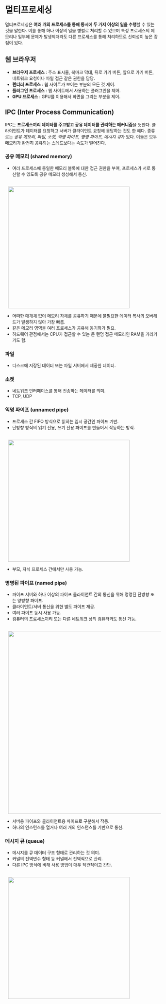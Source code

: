 # 멀티프로세싱

멀티프로세싱은 **여러 개의 프로세스를 통해 동시에 두 가지 이상의 일을 수행**할 수 있는 것을 말한다. 이를 통해 하나 이상의 일을 병렬로 처리할 수 있으며 특정 프로세스의 메모리나 일부에 문제가 발생되더라도 다른 프로세스를 통해 처리하므로 신뢰성이 높은 강점이 있다.

## 웹 브라우저
- **브라우저 프로세스** : 주소 표시줄, 북마크 막대, 뒤로 가기 버튼, 앞으로 가기 버튼, 네트워크 요청이나 파일 접근 같은 권한을 담당.
- **렌더러 프로세스** : 웹 사이트가 보이는 부분의 모든 것 제어.
- **플러그인 프로세스** : 웹 사이트에서 사용하는 플러그인을 제어.
- **GPU 프로세스** : GPU를 이용해서 화면을 그리는 부분을 제어.

## IPC (Inter Process Communication)

IPC는 **프로세스끼리 데이터를 주고받고 공유 데이터를 관리하는 메커니즘**을 뜻한다. 클라이언트가 데이터를 요청하고 서버가 클라이언트 요청에 응답하는 것도 한 예다. 종류로는 *공유 메모리, 파일, 소켓, 익명 파이프, 명명 파이프, 메시지 큐*가 있다. 이들은 모두 메모리가 완전히 공유되는 스레드보다는 속도가 떨어진다. 

### 공유 메모리 (shared memory)

- 여러 프로세스에 동일한 메모리 블록에 대한 접근 권한을 부여, 프로세스가 서로 통신할 수 있도록 공유 메모리 생성해서 통신.

<br>
<img src="https://upload.wikimedia.org/wikipedia/commons/thumb/f/f2/Shared_memory.svg/1200px-Shared_memory.svg.png" style="width:400px; padding-left:10px;">
<br>

- 어떠한 매개체 없이 메모리 자체를 공유하기 때문에 불필요한 데이터 복사의 오버헤드가 발생하지 않아 가장 빠름.
- 같은 메모리 영역을 여러 프로세스가 공유해 동기화가 필요.
- 하드웨어 관점에서는 CPU가 접근할 수 있는 큰 랜덤 접근 메모리인 RAM을 가리키기도 함.

### 파일
- 디스크에 저장된 데이터 또는 파일 서버에서 제공한 데이터.

### 소켓
- 네트워크 인터페이스를 통해 전송하는 데이터를 의미.
- TCP, UDP

### 익명 파이프 (unnamed pipe)
- 프로세스 간 FIFO 방식으로 읽히는 임시 공간인 파이프 기반.
- 단방향 방식의 읽기 전용, 쓰기 전용 파이프를 만들어서 작동하는 방식.

<br>
<img src="https://velog.velcdn.com/images/slr-09/post/0a2399a8-cb2a-49d3-887c-db58eea397a5/image.png" style="width:400px; padding-left:10px;">
<br>

- 부모, 자식 프로세스 간에서만 사용 가능.

### 명명된 파이프 (named pipe)
- 파이프 서버와 하나 이상의 파이프 클라이언트 간의 통신을 위해 명명된 단방향 또는 양방향 파이프.
- 클라이언트/서버 통신을 위한 별도 파이프 제공.
- 여러 파이프 동시 사용 가능.
- 컴퓨터의 프로세스끼리 또는 다른 네트워크 상의 컴퓨터와도 통신 가능.

<br>
<img src="https://velog.velcdn.com/images/sean2337/post/96eb2f03-5fac-4afb-8557-ec952e3efe76/image.png" style="width:600px; padding-left:10px;">
<br>

- 서버용 파이프와 클라이언트용 파이프로 구분해서 작동.
- 하나의 인스턴스를 열거나 여러 개의 인스턴스를 기반으로 통신.

### 메시지 큐 (queue)
- 메시지를 큐 데이터 구조 형태로 관리하는 것 의미.
- 커널의 전역변수 형태 등 커널에서 전역적으로 관리.
- 다른 IPC 방식에 비해 사용 방법이 매우 직관적이고 간단.

<br>
<img src="https://user-images.githubusercontent.com/50273712/135778817-0d97c716-6a04-4dae-b632-84da95b6292d.png" style="width:400px; padding-left:10px;">
<br>

